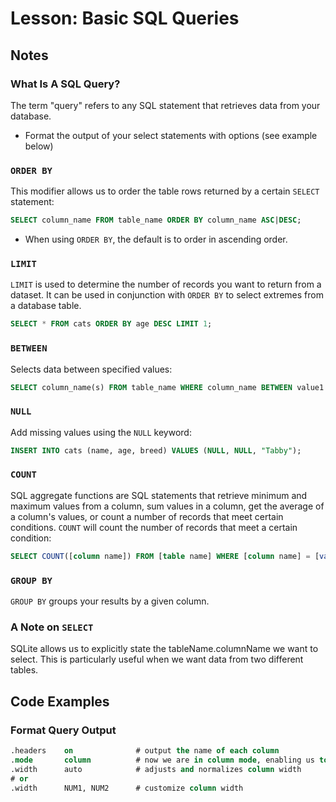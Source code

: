 # Lesson: Basic SQL Queries

## Notes

### What Is A SQL Query?

The term "query" refers to any SQL statement that retrieves data from your database.

- Format the output of your select statements with options (see example below)

### `ORDER BY`

This modifier allows us to order the table rows returned by a certain `SELECT` statement:

```sql
SELECT column_name FROM table_name ORDER BY column_name ASC|DESC;
```

- When using `ORDER BY`, the default is to order in ascending order.

### `LIMIT`

`LIMIT` is used to determine the number of records you want to return from a dataset. It can be used in conjunction with `ORDER BY` to select extremes from a database table.

```sql
SELECT * FROM cats ORDER BY age DESC LIMIT 1;
```

### `BETWEEN`

Selects data between specified values:

```sql
SELECT column_name(s) FROM table_name WHERE column_name BETWEEN value1 AND value2;
```

### `NULL`

Add missing values using the `NULL` keyword:

```sql
INSERT INTO cats (name, age, breed) VALUES (NULL, NULL, "Tabby");
```

### `COUNT`

SQL aggregate functions are SQL statements that retrieve minimum and maximum values from a column, sum values in a column, get the average of a column's values, or count a number of records that meet certain conditions. `COUNT` will count the number of records that meet a certain condition:

```sql
SELECT COUNT([column name]) FROM [table name] WHERE [column name] = [value];
```

### `GROUP BY`

`GROUP BY` groups your results by a given column.

### A Note on `SELECT`

SQLite allows us to explicitly state the tableName.columnName we want to select. This is particularly useful when we want data from two different tables.

## Code Examples

### Format Query Output

```sql
.headers    on              # output the name of each column
.mode       column          # now we are in column mode, enabling us to run the next two .width commands
.width      auto            # adjusts and normalizes column width
# or
.width      NUM1, NUM2      # customize column width
```